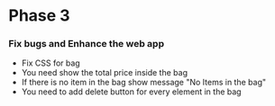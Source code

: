 # Phase 3
### Fix bugs and Enhance the web app

* Fix CSS for bag 
* You need show the total price inside the bag
* If there is no item in the bag show message "No Items in the bag"
* You need to add delete button for every element in the bag
